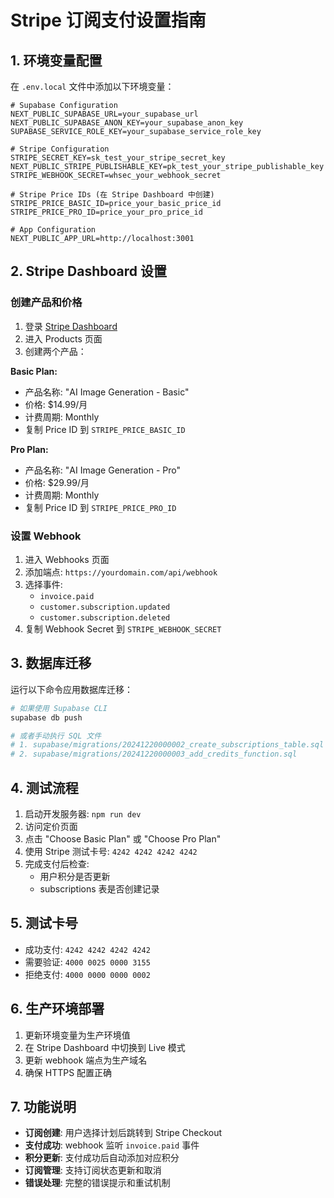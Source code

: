 # Stripe 订阅支付设置指南

## 1. 环境变量配置

在 `.env.local` 文件中添加以下环境变量：

```env
# Supabase Configuration
NEXT_PUBLIC_SUPABASE_URL=your_supabase_url
NEXT_PUBLIC_SUPABASE_ANON_KEY=your_supabase_anon_key
SUPABASE_SERVICE_ROLE_KEY=your_supabase_service_role_key

# Stripe Configuration
STRIPE_SECRET_KEY=sk_test_your_stripe_secret_key
NEXT_PUBLIC_STRIPE_PUBLISHABLE_KEY=pk_test_your_stripe_publishable_key
STRIPE_WEBHOOK_SECRET=whsec_your_webhook_secret

# Stripe Price IDs (在 Stripe Dashboard 中创建)
STRIPE_PRICE_BASIC_ID=price_your_basic_price_id
STRIPE_PRICE_PRO_ID=price_your_pro_price_id

# App Configuration
NEXT_PUBLIC_APP_URL=http://localhost:3001
```

## 2. Stripe Dashboard 设置

### 创建产品和价格

1. 登录 [Stripe Dashboard](https://dashboard.stripe.com)
2. 进入 Products 页面
3. 创建两个产品：

**Basic Plan:**
- 产品名称: "AI Image Generation - Basic"
- 价格: $14.99/月
- 计费周期: Monthly
- 复制 Price ID 到 `STRIPE_PRICE_BASIC_ID`

**Pro Plan:**
- 产品名称: "AI Image Generation - Pro"
- 价格: $29.99/月
- 计费周期: Monthly
- 复制 Price ID 到 `STRIPE_PRICE_PRO_ID`

### 设置 Webhook

1. 进入 Webhooks 页面
2. 添加端点: `https://yourdomain.com/api/webhook`
3. 选择事件:
   - `invoice.paid`
   - `customer.subscription.updated`
   - `customer.subscription.deleted`
4. 复制 Webhook Secret 到 `STRIPE_WEBHOOK_SECRET`

## 3. 数据库迁移

运行以下命令应用数据库迁移：

```bash
# 如果使用 Supabase CLI
supabase db push

# 或者手动执行 SQL 文件
# 1. supabase/migrations/20241220000002_create_subscriptions_table.sql
# 2. supabase/migrations/20241220000003_add_credits_function.sql
```

## 4. 测试流程

1. 启动开发服务器: `npm run dev`
2. 访问定价页面
3. 点击 "Choose Basic Plan" 或 "Choose Pro Plan"
4. 使用 Stripe 测试卡号: `4242 4242 4242 4242`
5. 完成支付后检查:
   - 用户积分是否更新
   - subscriptions 表是否创建记录

## 5. 测试卡号

- 成功支付: `4242 4242 4242 4242`
- 需要验证: `4000 0025 0000 3155`
- 拒绝支付: `4000 0000 0000 0002`

## 6. 生产环境部署

1. 更新环境变量为生产环境值
2. 在 Stripe Dashboard 中切换到 Live 模式
3. 更新 webhook 端点为生产域名
4. 确保 HTTPS 配置正确

## 7. 功能说明

- **订阅创建**: 用户选择计划后跳转到 Stripe Checkout
- **支付成功**: webhook 监听 `invoice.paid` 事件
- **积分更新**: 支付成功后自动添加对应积分
- **订阅管理**: 支持订阅状态更新和取消
- **错误处理**: 完整的错误提示和重试机制
